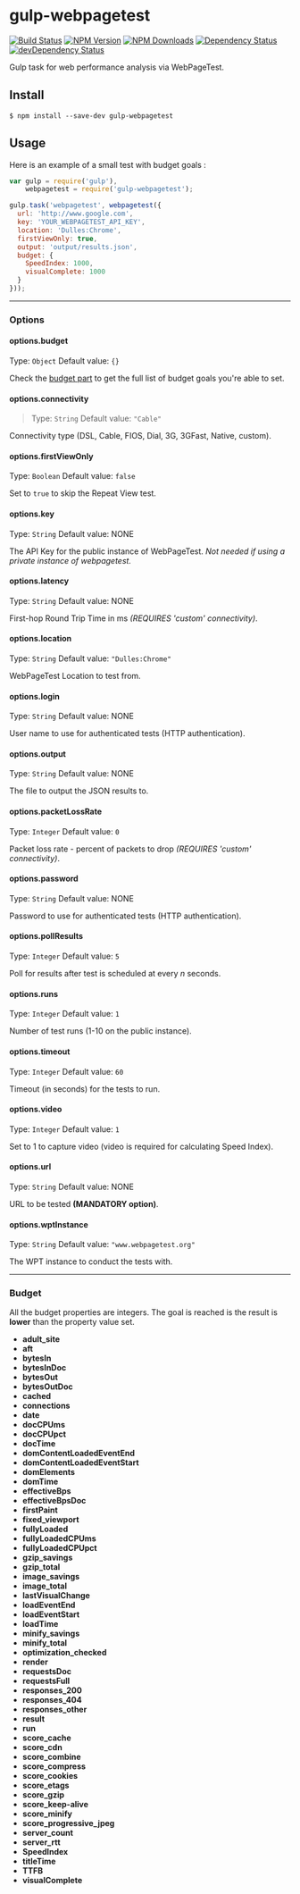 # gulp-webpagetest

[![Build Status](https://travis-ci.org/ivangabriele/gulp-webpagetest.svg?branch=master)](https://travis-ci.org/ivangabriele/gulp-webpagetest)
[![NPM Version](https://img.shields.io/npm/v/gulp-webpagetest.svg?style=flat)](https://www.npmjs.org/package/gulp-webpagetest)
[![NPM Downloads](https://img.shields.io/npm/dm/gulp-webpagetest.svg?style=flat)](https://www.npmjs.org/package/gulp-webpagetest)
[![Dependency Status](https://david-dm.org/ivangabriele/gulp-webpagetest.svg)](https://david-dm.org/ivangabriele/gulp-webpagetest)
[![devDependency Status](https://david-dm.org/ivangabriele/gulp-webpagetest/dev-status.svg)](https://david-dm.org/ivangabriele/gulp-webpagetest#info=devDependencies)

Gulp task for web performance analysis via WebPageTest.

## Install

```
$ npm install --save-dev gulp-webpagetest
```

## Usage

Here is an example of a small test with budget goals :

```js
var gulp = require('gulp'),
    webpagetest = require('gulp-webpagetest');

gulp.task('webpagetest', webpagetest({
  url: 'http://www.google.com',
  key: 'YOUR_WEBPAGETEST_API_KEY',
  location: 'Dulles:Chrome',
  firstViewOnly: true,
  output: 'output/results.json',
  budget: {
    SpeedIndex: 1000,
    visualComplete: 1000
  }
}));
```

---

### Options

#### options.budget

Type: `Object`
Default value: `{}`

Check the [budget part](#budget) to get the full list of budget goals you're able to set.

#### options.connectivity

> Type: `String`
> Default value: `"Cable"`

Connectivity type (DSL, Cable, FIOS, Dial, 3G, 3GFast, Native, custom).

#### options.firstViewOnly

Type: `Boolean`
Default value: `false`

Set to `true` to skip the Repeat View test.

#### options.key

Type: `String`
Default value: NONE

The API Key for the public instance of WebPageTest. *Not needed if using a private instance of webpagetest.*

#### options.latency

Type: `String`
Default value: NONE

First-hop Round Trip Time in ms *(REQUIRES 'custom' connectivity)*.

#### options.location

Type: `String`
Default value: `"Dulles:Chrome"`

WebPageTest Location to test from.

#### options.login

Type: `String`
Default value: NONE

User name to use for authenticated tests (HTTP authentication).

#### options.output

Type: `String`
Default value: NONE

The file to output the JSON results to.

#### options.packetLossRate

Type: `Integer`
Default value: `0`

Packet loss rate - percent of packets to drop *(REQUIRES 'custom' connectivity)*.

#### options.password

Type: `String`
Default value: NONE

Password to use for authenticated tests (HTTP authentication).

#### options.pollResults

Type: `Integer`
Default value: `5`

Poll for results after test is scheduled at every *n* seconds.

#### options.runs

Type: `Integer`
Default value: `1`

Number of test runs (1-10 on the public instance).

#### options.timeout

Type: `Integer`
Default value: `60`

Timeout (in seconds) for the tests to run.

#### options.video

Type: `Integer`
Default value: `1`

Set to 1 to capture video (video is required for calculating Speed Index).

#### options.url

Type: `String`
Default value: NONE

URL to be tested **(MANDATORY option)**.

#### options.wptInstance

Type: `String`
Default value: `"www.webpagetest.org"`

The WPT instance to conduct the tests with.

---

### Budget

All the budget properties are integers. The goal is reached is the result is **lower** than the property value set.

- **adult_site**
- **aft**
- **bytesIn**
- **bytesInDoc**
- **bytesOut**
- **bytesOutDoc**
- **cached**
- **connections**
- **date**
- **docCPUms**
- **docCPUpct**
- **docTime**
- **domContentLoadedEventEnd**
- **domContentLoadedEventStart**
- **domElements**
- **domTime**
- **effectiveBps**
- **effectiveBpsDoc**
- **firstPaint**
- **fixed_viewport**
- **fullyLoaded**
- **fullyLoadedCPUms**
- **fullyLoadedCPUpct**
- **gzip_savings**
- **gzip_total**
- **image_savings**
- **image_total**
- **lastVisualChange**
- **loadEventEnd**
- **loadEventStart**
- **loadTime**
- **minify_savings**
- **minify_total**
- **optimization_checked**
- **render**
- **requestsDoc**
- **requestsFull**
- **responses_200**
- **responses_404**
- **responses_other**
- **result**
- **run**
- **score_cache**
- **score_cdn**
- **score_combine**
- **score_compress**
- **score_cookies**
- **score_etags**
- **score_gzip**
- **score_keep-alive**
- **score_minify**
- **score_progressive_jpeg**
- **server_count**
- **server_rtt**
- **SpeedIndex**
- **titleTime**
- **TTFB**
- **visualComplete**
